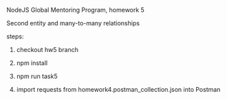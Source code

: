 NodeJS Global Mentoring Program, homework 5

Second entity and many-to-many relationships

steps:
1. checkout hw5 branch 
2. npm install

3. npm run task5
4. import requests from homework4.postman_collection.json into Postman
